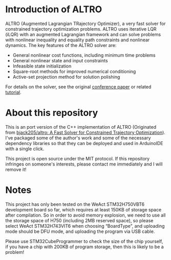 # Introduction of ALTRO

ALTRO (Augmented Lagrangian TRajectory Optimizer), a very fast solver for constrained trajectory optimization problems. ALTRO uses iterative LQR (iLQR) with an augmented Lagrangian framework and can solve problems with nonlinear inequality and equality path constraints and nonlinear dynamics. The key features of the ALTRO solver are:

* General nonlinear cost functions, including minimum time problems
* General nonlinear state and input constraints
* Infeasible state initialization
* Square-root methods for improved numerical conditioning
* Active-set projection method for solution polishing

For details on the solver, see the original [conference paper](http://roboticexplorationlab.org/papers/altro-iros.pdf) or related [tutorial](https://bjack205.github.io/papers/AL_iLQR_Tutorial.pdf).

# About this repository

This is an port version of the C++ implementation of ALTRO (Originated from [bjack205/altro: A Fast Solver for Constrained Trajectory Optimization](https://github.com/bjack205/altro)). I've packaged some of the author's work and some of the necessary dependency libraries so that they can be deployed and used in ArduinoIDE with a single click.

This project is open source under the MIT protocol. If this repository infringes on someone's interests, please contact me immediately and I will remove it!

# Notes


This project has only been tested on the WeAct STM32H750VBT6 development board so far, which requires at least 150KB of storage space after compilation. So in order to avoid memory explosion, we need to use all the storage space of H750 (including 2MB reserved space), so please select WeAct STM32H743VIT6 when choosing “BoardType”, and uploading mode should be DFU mode, and uploading the program via USB cable.


Please use STM32CubeProgrammer to check the size of the chip yourself, if you have a chip with 200KB of program storage, then this is likely to be a problem!
